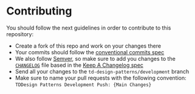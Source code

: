 # Contributing

You should follow the next guidelines in order to contribute to this repository:

- Create a fork of this repo and work on your changes there
- Your commits should follow the [conventional commits spec](https://www.conventionalcommits.org/en/v1.0.0/)
- We also follow [Semver](https://semver.org/), so make sure to add you changes to the [`CHANGELOG`](CHANGELOG.md) file based in the [Keep A Changelog spec](https://keepachangelog.com/en/1.0.0/)
- Send all your changes to the `td-design-patterns/development` branch
- Make sure to name your pull requests with the following convention: `TDDesign Patterns Development Push: {Main Changes}`